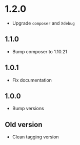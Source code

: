 # 1.2.0
+ Upgrade `composer` and `Xdebug`

## 1.1.0
+ Bump composer to 1.10.21

## 1.0.1
+ Fix documentation

## 1.0.0
+ Bump versions

## Old version
+ Clean tagging version